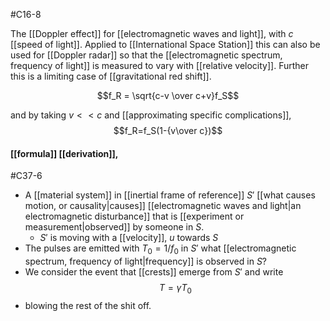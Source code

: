#C16-8 

The [[Doppler effect]] for [[electromagnetic waves and light]], with $c$ [[speed of light]]. Applied to [[International Space Station]] this can also be used for [[Doppler radar]] so that the [[electromagnetic spectrum, frequency of light]] is measured to vary with [[relative velocity]]. Further this is a limiting case of [[gravitational red shift]].

$$f_R = \sqrt{c-v \over c+v}f_S$$

and by taking $v<<c$ and [[approximating specific complications]],
$$f_R=f_S(1-{v\over c})$$

#### [[formula]] [[derivation]],
#C37-6
- A [[material system]] in [[inertial frame of reference]] $S'$ [[what causes motion, or causality|causes]] [[electromagnetic waves and light|an electromagnetic disturbance]] that is [[experiment or measurement|observed]] by someone in $S$.
	- $S'$ is moving with a [[velocity]], $u$ towards $S$
- The pulses are emitted with $T_0 = 1/f_0$ in $S'$ what [[electromagnetic spectrum, frequency of light|frequency]] is observed in $S$?
- We consider the event that [[crests]] emerge from $S'$ and write $$T=\gamma T_0$$
- blowing the rest of the shit off.